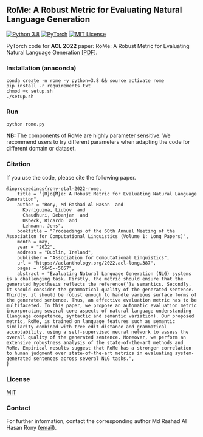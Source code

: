 ## RoMe: A Robust Metric for Evaluating Natural Language Generation
[![Python 3.8](https://img.shields.io/badge/python-3.8-blue.svg)](https://www.python.org/downloads/release/python-380/)
[![PyTorch](https://img.shields.io/badge/PyTorch-%23EE4C2C.svg?style=flat&logo=PyTorch&logoColor=white)](https://pytorch.org/)
[![MIT License](https://img.shields.io/badge/License-MIT-green.svg)](https://choosealicense.com/licenses/mit/)

PyTorch code for **ACL 2022** paper: RoMe: A Robust Metric for Evaluating Natural Language Generation [[PDF]](https://aclanthology.org/2022.acl-long.387/).

### Installation (anaconda)
```commandline
conda create -n rome -y python=3.8 && source activate rome
pip install -r requirements.txt
chmod +x setup.sh
./setup.sh
```

### Run
```
python rome.py
```

**NB:** The components of RoMe are highly parameter sensitive. We recommend users to try different parameters when adapting the code for different domain or dataset.


### Citation
If you use the code, please cite the following paper.
```
@inproceedings{rony-etal-2022-rome,
    title = "{R}o{M}e: A Robust Metric for Evaluating Natural Language Generation",
    author = "Rony, Md Rashad Al Hasan  and
      Kovriguina, Liubov  and
      Chaudhuri, Debanjan  and
      Usbeck, Ricardo  and
      Lehmann, Jens",
    booktitle = "Proceedings of the 60th Annual Meeting of the Association for Computational Linguistics (Volume 1: Long Papers)",
    month = may,
    year = "2022",
    address = "Dublin, Ireland",
    publisher = "Association for Computational Linguistics",
    url = "https://aclanthology.org/2022.acl-long.387",
    pages = "5645--5657",
    abstract = "Evaluating Natural Language Generation (NLG) systems is a challenging task. Firstly, the metric should ensure that the generated hypothesis reflects the reference{'}s semantics. Secondly, it should consider the grammatical quality of the generated sentence. Thirdly, it should be robust enough to handle various surface forms of the generated sentence. Thus, an effective evaluation metric has to be multifaceted. In this paper, we propose an automatic evaluation metric incorporating several core aspects of natural language understanding (language competence, syntactic and semantic variation). Our proposed metric, RoMe, is trained on language features such as semantic similarity combined with tree edit distance and grammatical acceptability, using a self-supervised neural network to assess the overall quality of the generated sentence. Moreover, we perform an extensive robustness analysis of the state-of-the-art methods and RoMe. Empirical results suggest that RoMe has a stronger correlation to human judgment over state-of-the-art metrics in evaluating system-generated sentences across several NLG tasks.",
}
```

### License
[MIT](https://github.com/rashad101/RoMe/blob/main/LICENSE.md)

### Contact
For further information, contact the corresponding author Md Rashad Al Hasan Rony ([email](mailto:rashad.research@gmail.com)).
